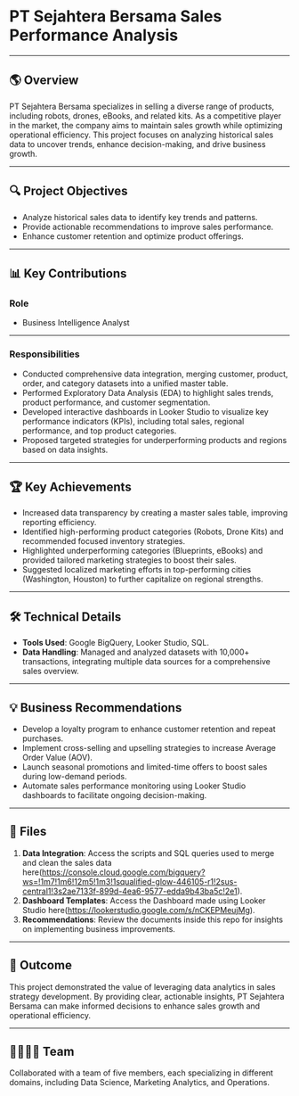 # PT Sejahtera Bersama Sales Performance Analysis

---

## 🌎 Overview
PT Sejahtera Bersama specializes in selling a diverse range of products, including robots, drones, eBooks, and related kits. As a competitive player in the market, the company aims to maintain sales growth while optimizing operational efficiency. This project focuses on analyzing historical sales data to uncover trends, enhance decision-making, and drive business growth.

---

## 🔍 Project Objectives
- Analyze historical sales data to identify key trends and patterns.
- Provide actionable recommendations to improve sales performance.
- Enhance customer retention and optimize product offerings.

---

## 📊 Key Contributions
### Role
- Business Intelligence Analyst

---

### Responsibilities
- Conducted comprehensive data integration, merging customer, product, order, and category datasets into a unified master table.
- Performed Exploratory Data Analysis (EDA) to highlight sales trends, product performance, and customer segmentation.
- Developed interactive dashboards in Looker Studio to visualize key performance indicators (KPIs), including total sales, regional performance, and top product categories.
- Proposed targeted strategies for underperforming products and regions based on data insights.

---

## 🏆 Key Achievements
- Increased data transparency by creating a master sales table, improving reporting efficiency.
- Identified high-performing product categories (Robots, Drone Kits) and recommended focused inventory strategies.
- Highlighted underperforming categories (Blueprints, eBooks) and provided tailored marketing strategies to boost their sales.
- Suggested localized marketing efforts in top-performing cities (Washington, Houston) to further capitalize on regional strengths.

---

## 🛠️ Technical Details
- **Tools Used**: Google BigQuery, Looker Studio, SQL.
- **Data Handling**: Managed and analyzed datasets with 10,000+ transactions, integrating multiple data sources for a comprehensive sales overview.

---

## 💡 Business Recommendations
- Develop a loyalty program to enhance customer retention and repeat purchases.
- Implement cross-selling and upselling strategies to increase Average Order Value (AOV).
- Launch seasonal promotions and limited-time offers to boost sales during low-demand periods.
- Automate sales performance monitoring using Looker Studio dashboards to facilitate ongoing decision-making.

---

## 📂 Files
1. **Data Integration**: Access the scripts and SQL queries used to merge and clean the sales data here(https://console.cloud.google.com/bigquery?ws=!1m7!1m6!12m5!1m3!1squalified-glow-446105-r1!2sus-central1!3s2ae7133f-899d-4ea6-9577-edda9b43ba5c!2e1).
2. **Dashboard Templates**: Access the Dashboard made using Looker Studio here(https://lookerstudio.google.com/s/nCKEPMeujMg).
3. **Recommendations**: Review the documents inside this repo for insights on implementing business improvements.

---

## 🔄 Outcome
This project demonstrated the value of leveraging data analytics in sales strategy development. By providing clear, actionable insights, PT Sejahtera Bersama can make informed decisions to enhance sales growth and operational efficiency.

---

## 👨‍💻👩‍💻 Team
Collaborated with a team of five members, each specializing in different domains, including Data Science, Marketing Analytics, and Operations.
